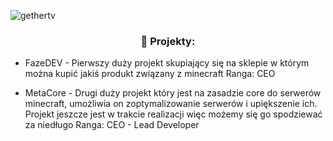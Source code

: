 <p align="left"> <img src="https://komarev.com/ghpvc/?username=gethertv&label=Profile%20views&color=orange&style=flat" alt="gethertv" /> </p>

<h3 align="center">🤔 Projekty:</h3>

- FazeDEV - Pierwszy duży projekt skupiający się na sklepie w którym można kupić jakiś produkt związany z minecraft
  Ranga: CEO

- MetaCore - Drugi duży projekt który jest na zasadzie core do serwerów minecraft, umożliwia on zoptymalizowanie serwerów i upiększenie ich. Projekt jeszcze jest w trakcie realizacji więc możemy się go spodziewać za niedługo
  Ranga: CEO - Lead Developer
